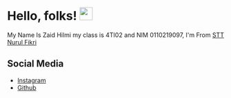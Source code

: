 # Hello, folks! <img src="https://raw.githubusercontent.com/MartinHeinz/MartinHeinz/master/wave.gif" width="30px">

My Name Is Zaid Hilmi my class is 4TI02 and NIM 0110219097, I'm From [STT Nurul Fikri](https://www.google.com/maps/place/STT+Terpadu+Nurul+Fikri+-+Kampus+A+(Sekretariat)/@-6.3530041,106.8323443,17z/data=!4m14!1m8!3m7!1s0x2e69ec6b07b68ea5:0x17da46bdf9308386!2sSTT+Terpadu+Nurul+Fikri+-+Kampus+A+(Sekretariat)!8m2!3d-6.3529663!4d106.8324747!14m1!1BCgIgARICCAI!3m4!1s0x2e69ec6b07b68ea5:0x17da46bdf9308386!8m2!3d-6.3529663!4d106.8324747) 

**Social Media**
---

- [Instagram](https://instagram.com/bukanjait)
- [Github](https://github.com/zaidh15)

